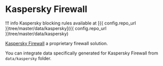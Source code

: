 # Kaspersky Firewall

!!! info
    Kaspersky blocking rules available at [{{ config.repo_url }}tree/master/data/kaspersky]({{ config.repo_url }}tree/master/data/kaspersky)

[Kaspersky Firewall](https://help.kaspersky.com/KSVLA/5.0/en-US/149707.htm) a proprietary firewall solution.

You can integrate data specifically generated for Kaspersky Firewall from `data/kaspersky` folder.
